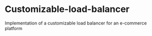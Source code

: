 # Customizable-load-balancer
Implementation of a customizable load balancer for an e-commerce platform
